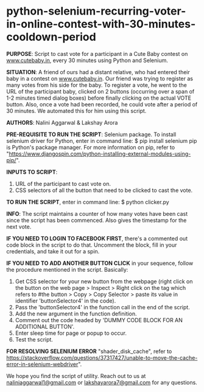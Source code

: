 # python-selenium-recurring-voter-in-online-contest-with-30-minutes-cooldown-period

<b>PURPOSE</b>: Script to cast vote for a participant in a Cute Baby contest on www.cutebaby.in, every 30 minutes using Python and Selenium.

<b>SITUATION</b>: A friend of ours had a distant relative, who had entered their baby in a contest on www.cutebaby.in. Our friend was trying to register as many votes from his side for the baby. To register a vote, he went to the URL of the participant baby, clicked on 2 buttons (occurring over a span of 1-2 minutes timed dialog boxes) before finally clicking on the actual VOTE button. Also, once a vote had been recorded, he could vote after a period of 30 minutes. We automated this for him using this script.

<b>AUTHORS</b>: Nalini Aggarwal & Lakshay Arora

<b>PRE-REQUISITE TO RUN THE SCRIPT</b>: Selenium package. To install selenium driver for Python, enter in command line:
$ pip install selenium
pip is Python's package manager. For more information on pip, refer to "https://www.djangospin.com/python-installing-external-modules-using-pip/".

<b>INPUTS TO SCRIPT</b>:
1. URL of the participant to cast vote on.
2. CSS selectors of all the button that need to be clicked to cast the vote.

<b>TO RUN THE SCRIPT</b>, enter in command line:
$ python clicker.py

<b>INFO</b>: The script maintains a counter of how many votes have been cast since the script has been commenced. Also gives the timestamp for the next vote.

<b>IF YOU NEED TO LOGIN TO FACEBOOK FIRST</b>, there's a commented out code block in the script to do that. Uncomment the block, fill in your credentials, and take it out for a spin.

<b>IF YOU NEED TO ADD ANOTHER BUTTON CLICK</b> in your sequence, follow the procedure mentioned in the script. Basically:
1. Get CSS selector for your new button from the webpage (right click on the button on the web page > Inspect > Right click on 
the tag which refers to #the button > Copy > Copy Selector > paste its value in identifier 'buttonSelector4' in the code).
2. Pass the 'buttonSelector4' in the function call in the end of the script.
3. Add the new argument in the function definition.
4. Comment out the code headed by 'DUMMY CODE BLOCK FOR AN ADDITIONAL BUTTON'. 
5. Enter sleep time for page or popup to occur.
6. Test the script.

<b>FOR RESOLVING SELENIUM ERROR</b> "shader_disk_cache", refer to https://stackoverflow.com/questions/37317427/unable-to-move-the-cache-error-in-selenium-webdriver".

We hope you find the script of utility. Reach out to us at naliniaggarwal1@gmail.com or lakshayarora7@gmail.com for any questions.
